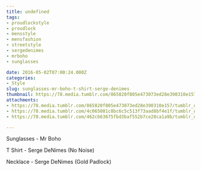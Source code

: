 ```yaml
---
title: undefined
tags:
- proudlockstyle
- proudlock
- mensstyle
- mensfashion
- streetstyle
- sergedenimes
- mrboho
- sunglasses

date: 2016-05-02T07:00:24.000Z
categories:
- Style
slug: sunglasses-mr-boho-t-shirt-serge-denimes
thumbnail: https://78.media.tumblr.com/865820f805e473073ed28e390310e157/tumblr_o6agv5yOmc1rhrm24o1_540.jpg
attachments:
- https://78.media.tumblr.com/865820f805e473073ed28e390310e157/tumblr_o6agv5yOmc1rhrm24o1_1280.jpg
- https://78.media.tumblr.com/4c065081c8bc6c5c513f73aad8bf4e1f/tumblr_o6agv5yOmc1rhrm24o3_1280.jpg
- https://78.media.tumblr.com/462cb63675fbd3baf552b7ce28ca1a9b/tumblr_o6agv5yOmc1rhrm24o2_1280.jpg

---
```


Sunglasses - Mr Boho 

  T Shirt - Serge DeNimes (No Noise) 

  Necklace - Serge DeNimes (Gold Padlock)
